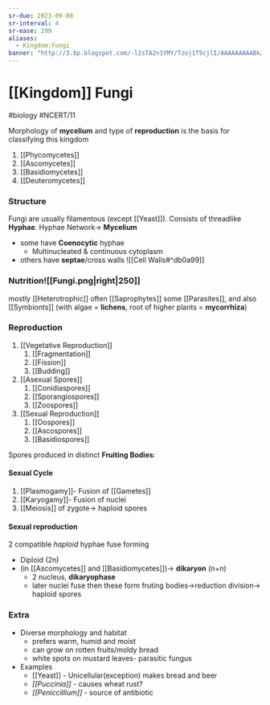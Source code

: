 ```yaml
---
sr-due: 2023-09-08
sr-interval: 4
sr-ease: 299
aliases:
  - Kingdom:Fungi
banner: "http://3.bp.blogspot.com/-l2sTA2n1YMY/Tzoj1T5cjlI/AAAAAAAAABk/nnrSojsBAq0/s1600/fungi.jpg"
---
```

# [[Kingdom]] Fungi
#biology #NCERT/11 

Morphology of **mycelium** and type of **reproduction** is the basis for classifying this kingdom

1. [[Phycomycetes]]
2. [[Ascomycetes]]
3. [[Basidiomycetes]]
4. [[Deuteromycetes]]
### Structure
Fungi are usually filamentous (except [[Yeast]]). Consists of threadlike **Hyphae**.
Hyphae Network-> **Mycelium**
- some have **Coenocytic** hyphae
	- Multinucleated & continuous cytoplasm
- others have **septae**/cross walls
![[Cell Walls#^db0a99]]
### Nutrition![[Fungi.png|right|250]]
mostly [[Heterotrophic]]
often [[Saprophytes]]
some [[Parasites]], and also 
[[Symbionts]] (with algae = **lichens**, root of higher plants = **mycorrhiza**)

### Reproduction 
1. [[Vegetative Reproduction]]
	1. [[Fragmentation]]
	2. [[Fission]]
	3. [[Budding]]
2. [[Asexual Spores]]
	1. [[Conidiaspores]]
	2. [[Sporangiospores]]
	3. [[Zoospores]]
3. [[Sexual Reproduction]]
	1. [[Oospores]]
	2. [[Ascospores]]
	3. [[Basidiospores]]

Spores produced in distinct **Fruiting Bodies**:
#### Sexual Cycle
1. [[Plasmogamy]]- Fusion of [[Gametes]]
2. [[Karyogamy]]- Fusion of nuclei
3. [[Meiosis]] of zygote-> haploid spores

#### Sexual reproduction
2 compatible *haploid* hyphae fuse forming
- Diploid (2n) 
- (in [[Ascomycetes]] and [[Basidiomycetes]])-> **dikaryon** (n+n)
	- 2 nucleus, **dikaryophase**
	- later nuclei fuse
then these form fruting bodies->reduction division-> haploid spores

### Extra
- Diverse morphology and habitat 
	- prefers warm, humid and moist
	- can grow on rotten fruits/moldy bread
	- white spots on mustard leaves- parasitic fungus
- Examples
	- [[Yeast]] - Unicellular(exception)
	  makes bread and beer
	- *[[Puccinia]]* - causes wheat rust?
	- *[[Peniccillium]]* - source of antibiotic
